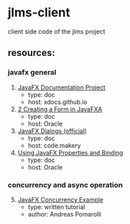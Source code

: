 # jlms-client

client side code of the jlms project

## resources:

### javafx general
1. [JavaFX Documentation Project](https://fxdocs.github.io/docs/html5/#_listview)
   - type: doc
   - host: xdocs.github.io
2. [2 Creating a Form in JavaFXA](https://docs.oracle.com/javafx/2/get_started/form.htm)
   - type: doc
   - host: Oracle
3. [JavaFX Dialogs (official)](https://code.makery.ch/blog/javafx-dialogs-official/)
   - type: doc
   - host: code.makery
4. [Using JavaFX Properties and Binding](https://docs.oracle.com/javafx/2/binding/jfxpub-binding.htm)
   - type: doc
   - host: Oracle
   
### concurrency and async operation
5. [JavaFX Concurrency Example](https://examples.javacodegeeks.com/desktop-java/javafx/javafx-concurrency-example/)
   - type: written tutorial
   - author: Andreas Pomarolli